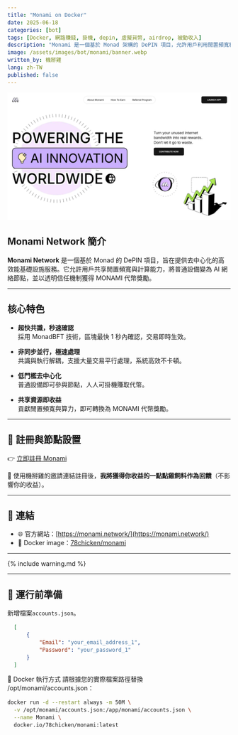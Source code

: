 ```yaml
---
title: "Monami on Docker"
date: 2025-06-18
categories: [bot]
tags: [Docker, 網路賺錢, 掛機, depin, 虛擬貨幣, airdrop, 被動收入]
description: "Monami 是一個基於 Monad 架構的 DePIN 項目，允許用戶利用閒置頻寬和計算資源，參與去中心化 AI 網絡並獲得 MONAMI 代幣獎勵。"
image: /assets/images/bot/monami/banner.webp
written_by: 機掰雞
lang: zh-TW
published: false
---
```


![Monami 封面圖](/assets/images/bot/monami/banner.webp)


## Monami Network 簡介

**Monami Network** 是一個基於 Monad 的 DePIN 項目，旨在提供去中心化的高效能基礎設施服務。它允許用戶共享閒置頻寬與計算能力，將普通設備變為 AI 網絡節點，並以透明信任機制獲得 MONAMI 代幣獎勵。

---

## 核心特色

- **超快共識，秒速確認**  
  採用 MonadBFT 技術，區塊最快 1 秒內確認，交易即時生效。

- **非同步並行，極速處理**  
  共識與執行解耦，支援大量交易平行處理，系統高效不卡頓。

- **低門檻去中心化**  
  普通設備即可參與節點，人人可掛機賺取代幣。

- **共享資源即收益**  
  貢獻閒置頻寬與算力，即可轉換為 MONAMI 代幣獎勵。

---

## 📝 註冊與節點設置

👉 [立即註冊 Monami](https://monami.network/signup?refcode=NSM56E)

🎉 使用機掰雞的邀請連結註冊後，**我將獲得你收益的一點點雞飼料作為回饋**（不影響你的收益）。

---

## 🔗 連結

- 🌐 官方網站：[https://monami.network/](https://monami.network/)
- 🐳 Docker image：[78chicken/monami](https://hub.docker.com/r/78chicken/monami)

---

{% include warning.md %}

---

## 📁 運行前準備

新增檔案`accounts.json`。

```json
  [
      {
          "Email": "your_email_address_1",
          "Password": "your_password_1"
      }
  ]   
```
🐳 Docker 執行方式
請根據您的實際檔案路徑替換 /opt/monami/accounts.json：

```bash
docker run -d --restart always -m 50M \
  -v /opt/monami/accounts.json:/app/monami/accounts.json \
  --name Monami \
  docker.io/78chicken/monami:latest
```
